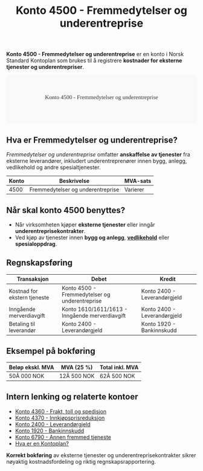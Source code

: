 ﻿---
title: "Konto 4500 - Fremmedytelser og underentreprise"
seoTitle: "4500-fremmedytelser-og-underentreprise"
description: '**Konto 4500 - Fremmedytelser og underentreprise** er en konto i Norsk Standard Kontoplan som brukes til å registrere **kostnader for eksterne tjenester og und...'
---

**Konto 4500 - Fremmedytelser og underentreprise** er en konto i Norsk Standard Kontoplan som brukes til å registrere **kostnader for eksterne tjenester og underentrepriser**.

![Illustrasjon av konto 4500 Fremmedytelser og underentreprise](4500-fremmedytelser-og-underentreprise-image.svg)

## Hva er Fremmedytelser og underentreprise?

*Fremmedytelser og underentreprise* omfatter **anskaffelse av tjenester** fra eksterne leverandører, inkludert underentreprenører innen bygg, anlegg, vedlikehold og andre spesialtjenester.

| Konto | Beskrivelse                              | MVA-sats |
|-------|------------------------------------------|----------|
| 4500  | Fremmedytelser og underentreprise        | Varierer |

## Når skal konto 4500 benyttes?

* Når virksomheten kjøper **eksterne tjenester** eller inngår **underentreprisekontrakter**.
* Ved kjøp av tjenester innen **bygg og anlegg**, **[vedlikehold](/blogs/kontoplan/7020-vedlikehold "Konto 7020 - Vedlikehold")** eller **spesialoppdrag**.

## Regnskapsføring

| Transaksjon                       | Debet                                          | Kredit                           |
|-----------------------------------|------------------------------------------------|----------------------------------|
| Kostnad for ekstern tjeneste      | Konto 4500 - Fremmedytelser og underentreprise | Konto 2400 - Leverandørgjeld     |
| Inngående merverdiavgift          | Konto 1610/1611/1613 - Inngående merverdiavgift | Konto 2400 - Leverandørgjeld     |
| Betaling til leverandør           | Konto 2400 - Leverandørgjeld                    | Konto 1920 - Bankinnskudd        |

## Eksempel på bokføring

| Beløp ekskl. MVA | MVA (25 %)  | Total inkl. MVA |
|------------------|-------------|-----------------|
| 50Â 000 NOK       | 12Â 500 NOK  | 62Â 500 NOK      |

## Intern lenking og relaterte kontoer

* [Konto 4360 - Frakt, toll og spedisjon](/blogs/kontoplan/4360-frakt-toll-og-spedisjon "Konto 4360 - Frakt, toll og spedisjon")
* [Konto 4370 - Innkjøpsprisreduksjon](/blogs/kontoplan/4370-innkjopsprisreduksjon "Konto 4370 - Innkjøpsprisreduksjon")
* [Konto 2400 - Leverandørgjeld](/blogs/kontoplan/2400-leverandorgjeld "Konto 2400 - Leverandørgjeld")
* [Konto 1920 - Bankinnskudd](/blogs/kontoplan/1920-bankinnskudd "Konto 1920 - Bankinnskudd")
* [Konto 6790 - Annen fremmed tjeneste](/blogs/kontoplan/6790-annen-fremmed-tjeneste "Konto 6790 - Annen fremmed tjeneste")
* [Hva er en Kontoplan?](/blogs/regnskap/hva-er-kontoplan "Hva er en Kontoplan? Komplett Guide til Kontoplaner i Norsk Regnskap")

**Korrekt bokføring** av eksterne tjenester og underentreprisekontrakter sikrer nøyaktig kostnadsfordeling og riktig regnskapsrapportering.






